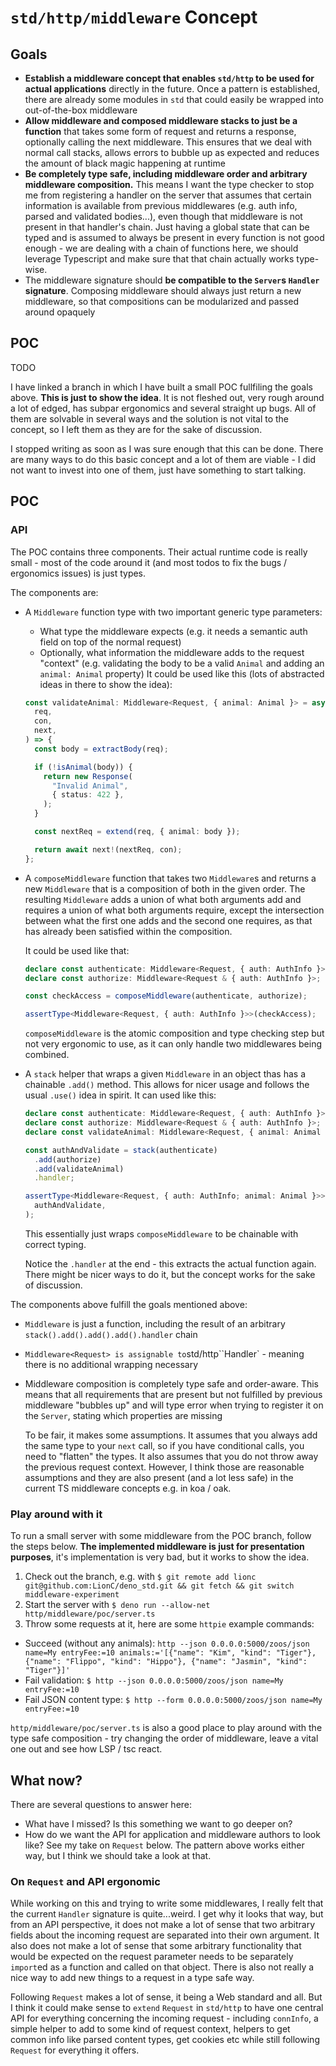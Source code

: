 # `std/http/middleware` Concept

## Goals

- **Establish a middleware concept that enables `std/http` to be used for actual
  applications** directly in the future. Once a pattern is established, there
  are already some modules in `std` that could easily be wrapped into
  out-of-the-box middleware
- **Allow middleware and composed middleware stacks to just be a function** that
  takes some form of request and returns a response, optionally calling the next
  middleware. This ensures that we deal with normal call stacks, allows errors
  to bubble up as expected and reduces the amount of black magic happening at
  runtime
- **Be completely type safe, including middleware order and arbitrary middleware
  composition.** This means I want the type checker to stop me from registering
  a handler on the server that assumes that certain information is available
  from previous middlewares (e.g. auth info, parsed and validated bodies...),
  even though that middleware is not present in that handler's chain. Just
  having a global state that can be typed and is assumed to always be present in
  every function is not good enough - we are dealing with a chain of functions
  here, we should leverage Typescript and make sure that that chain actually
  works type-wise.
- The middleware signature should **be compatible to the `Server`s `Handler`
  signature**. Composing middleware should always just return a new middleware,
  so that compositions can be modularized and passed around opaquely

## POC

TODO

I have linked a branch in which I have built a small POC fullfiling the goals
above. **This is just to show the idea**. It is not fleshed out, very rough
around a lot of edged, has subpar ergonomics and several straight up bugs. All
of them are solvable in several ways and the solution is not vital to the
concept, so I left them as they are for the sake of discussion.

I stopped writing as soon as I was sure enough that this can be done. There are
many ways to do this basic concept and a lot of them are viable - I did not want
to invest into one of them, just have something to start talking.

## POC

### API

The POC contains three components. Their actual runtime code is really small -
most of the code around it (and most todos to fix the bugs / ergonomics issues)
is just types.

The components are:

- A `Middleware` function type with two important generic type parameters:
  - What type the middleware expects (e.g. it needs a semantic auth field on top
    of the normal request)
  - Optionally, what information the middleware adds to the request "context"
    (e.g. validating the body to be a valid `Animal` and adding an
    `animal: Animal` property) It could be used like this (lots of abstracted
    ideas in there to show the idea):

  ```typescript
  const validateAnimal: Middleware<Request, { animal: Animal }> = async (
    req,
    con,
    next,
  ) => {
    const body = extractBody(req);

    if (!isAnimal(body)) {
      return new Response(
        "Invalid Animal",
        { status: 422 },
      );
    }

    const nextReq = extend(req, { animal: body });

    return await next!(nextReq, con);
  };
  ```
- A `composeMiddleware` function that takes two `Middleware`s and returns a new
  `Middleware` that is a composition of both in the given order. The resulting
  `Middleware` adds a union of what both arguments add and requires a union of
  what both arguments require, except the intersection between what the first
  one adds and the second one requires, as that has already been satisfied
  within the composition.

  It could be used like that:

  ```typescript
  declare const authenticate: Middleware<Request, { auth: AuthInfo }>;
  declare const authorize: Middleware<Request & { auth: AuthInfo }>;

  const checkAccess = composeMiddleware(authenticate, authorize);

  assertType<Middleware<Request, { auth: AuthInfo }>>(checkAccess);
  ```

  `composeMiddleware` is the atomic composition and type checking step but not
  very ergonomic to use, as it can only handle two middlewares being combined.
- A `stack` helper that wraps a given `Middleware` in an object thas has a
  chainable `.add()` method. This allows for nicer usage and follows the usual
  `.use()` idea in spirit. It can used like this:

  ```typescript
  declare const authenticate: Middleware<Request, { auth: AuthInfo }>;
  declare const authorize: Middleware<Request & { auth: AuthInfo }>;
  declare const validateAnimal: Middleware<Request, { animal: Animal }>;

  const authAndValidate = stack(authenticate)
    .add(authorize)
    .add(validateAnimal)
    .handler;

  assertType<Middleware<Request, { auth: AuthInfo; animal: Animal }>>(
    authAndValidate,
  );
  ```

  This essentially just wraps `composeMiddleware` to be chainable with correct
  typing.

  Notice the `.handler` at the end - this extracts the actual function again.
  There might be nicer ways to do it, but the concept works for the sake of
  discussion.

The components above fulfill the goals mentioned above:

- `Middleware` is just a function, including the result of an arbitrary
  `stack().add().add().add().handler` chain
- `Middleware<Request> is assignable to`std/http``Handler` - meaning there is no
  additional wrapping necessary
- Middleware composition is completely type safe and order-aware. This means
  that all requirements that are present but not fulfilled by previous
  middleware "bubbles up" and will type error when trying to register it on the
  `Server`, stating which properties are missing

  To be fair, it makes some assumptions. It assumes that you always add the same
  type to your `next` call, so if you have conditional calls, you need to
  "flatten" the types. It also assumes that you do not throw away the previous
  request context. However, I think those are reasonable assumptions and they
  are also present (and a lot less safe) in the current TS middleware concepts
  e.g. in koa / oak.

### Play around with it

To run a small server with some middleware from the POC branch, follow the steps
below. **The implemented middleware is just for presentation purposes**, it's
implementation is very bad, but it works to show the idea.

1. Check out the branch, e.g. with
   `$ git remote add lionc git@github.com:LionC/deno_std.git && git fetch && git switch middleware-experiment`
2. Start the server with `$ deno run --allow-net http/middleware/poc/server.ts`
3. Throw some requests at it, here are some `httpie` example commands:

- Succeed (without any animals): `http --json 0.0.0.0:5000/zoos/json name=My entryFee:=10 animals:='[{"name": "Kim", "kind": "Tiger"}, {"name": "Flippo", "kind": "Hippo"}, {"name": "Jasmin", "kind": "Tiger"}]'`
- Fail validation: `$ http --json 0.0.0.0:5000/zoos/json name=My entryFee:=10`
- Fail JSON content type: `$ http --form 0.0.0.0:5000/zoos/json name=My entryFee:=10`

`http/middleware/poc/server.ts` is also a good place to play around with the type safe composition - try changing the order of middleware, leave a vital one out and see how LSP / tsc react.

## What now?

There are several questions to answer here:

- What have I missed? Is this something we want to go deeper on?
- How do we want the API for application and middleware authors to look like?
  See my take on `Request` below. The pattern above works either way, but I
  think we should take a look at that.

### On `Request` and API ergonomic

While working on this and trying to write some middlewares, I really felt that
the current `Handler` signature is quite...weird. I get why it looks that way,
but from an API perspective, it does not make a lot of sense that two arbitrary
fields about the incoming request are separated into their own argument. It also
does not make a lot of sense that some arbitrary functionality that would be
expected on the request parameter needs to be separately `import`ed as a
function and called on that object. There is also not really a nice way to add
new things to a request in a type safe way.

Following `Request` makes a lot of sense, it being a Web standard and all. But I
think it could make sense to `extend` `Request` in `std/http` to have one
central API for everything concerning the incoming request - including
`connInfo`, a simple helper to add to some kind of request context, helpers to
get common info like parsed content types, get cookies etc while still following
`Request` for everything it offers.
